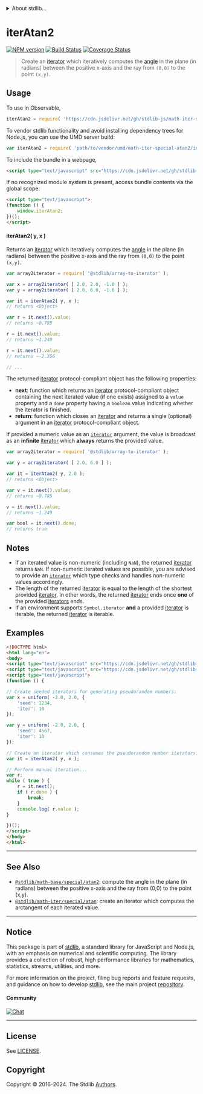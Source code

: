 <!--

@license Apache-2.0

Copyright (c) 2020 The Stdlib Authors.

Licensed under the Apache License, Version 2.0 (the "License");
you may not use this file except in compliance with the License.
You may obtain a copy of the License at

   http://www.apache.org/licenses/LICENSE-2.0

Unless required by applicable law or agreed to in writing, software
distributed under the License is distributed on an "AS IS" BASIS,
WITHOUT WARRANTIES OR CONDITIONS OF ANY KIND, either express or implied.
See the License for the specific language governing permissions and
limitations under the License.

-->


<details>
  <summary>
    About stdlib...
  </summary>
  <p>We believe in a future in which the web is a preferred environment for numerical computation. To help realize this future, we've built stdlib. stdlib is a standard library, with an emphasis on numerical and scientific computation, written in JavaScript (and C) for execution in browsers and in Node.js.</p>
  <p>The library is fully decomposable, being architected in such a way that you can swap out and mix and match APIs and functionality to cater to your exact preferences and use cases.</p>
  <p>When you use stdlib, you can be absolutely certain that you are using the most thorough, rigorous, well-written, studied, documented, tested, measured, and high-quality code out there.</p>
  <p>To join us in bringing numerical computing to the web, get started by checking us out on <a href="https://github.com/stdlib-js/stdlib">GitHub</a>, and please consider <a href="https://opencollective.com/stdlib">financially supporting stdlib</a>. We greatly appreciate your continued support!</p>
</details>

# iterAtan2

[![NPM version][npm-image]][npm-url] [![Build Status][test-image]][test-url] [![Coverage Status][coverage-image]][coverage-url] <!-- [![dependencies][dependencies-image]][dependencies-url] -->

> Create an [iterator][mdn-iterator-protocol] which iteratively computes the [angle][@stdlib/math/base/special/atan2] in the plane (in radians) between the positive x-axis and the ray from `(0,0)` to the point `(x,y)`.

<!-- Section to include introductory text. Make sure to keep an empty line after the intro `section` element and another before the `/section` close. -->

<section class="intro">

</section>

<!-- /.intro -->

<!-- Package usage documentation. -->



<section class="usage">

## Usage

To use in Observable,

```javascript
iterAtan2 = require( 'https://cdn.jsdelivr.net/gh/stdlib-js/math-iter-special-atan2@v0.2.2-umd/browser.js' )
```

To vendor stdlib functionality and avoid installing dependency trees for Node.js, you can use the UMD server build:

```javascript
var iterAtan2 = require( 'path/to/vendor/umd/math-iter-special-atan2/index.js' )
```

To include the bundle in a webpage,

```html
<script type="text/javascript" src="https://cdn.jsdelivr.net/gh/stdlib-js/math-iter-special-atan2@v0.2.2-umd/browser.js"></script>
```

If no recognized module system is present, access bundle contents via the global scope:

```html
<script type="text/javascript">
(function () {
    window.iterAtan2;
})();
</script>
```

#### iterAtan2( y, x )

Returns an [iterator][mdn-iterator-protocol] which iteratively computes the [angle][@stdlib/math/base/special/atan2] in the plane (in radians) between the positive x-axis and the ray from `(0,0)` to the point `(x,y)`.

```javascript
var array2iterator = require( '@stdlib/array-to-iterator' );

var x = array2iterator( [ 2.0, 2.0, -1.0 ] );
var y = array2iterator( [ 2.0, 6.0, -1.0 ] );

var it = iterAtan2( y, x );
// returns <Object>

var r = it.next().value;
// returns ~0.785

r = it.next().value;
// returns ~1.249

r = it.next().value;
// returns ~-2.356

// ...
```

The returned [iterator][mdn-iterator-protocol] protocol-compliant object has the following properties:

-   **next**: function which returns an [iterator][mdn-iterator-protocol] protocol-compliant object containing the next iterated value (if one exists) assigned to a `value` property and a `done` property having a `boolean` value indicating whether the iterator is finished.
-   **return**: function which closes an [iterator][mdn-iterator-protocol] and returns a single (optional) argument in an [iterator][mdn-iterator-protocol] protocol-compliant object.

If provided a numeric value as an [`iterator`][mdn-iterator-protocol] argument, the value is broadcast as an **infinite** [iterator][mdn-iterator-protocol] which **always** returns the provided value.

```javascript
var array2iterator = require( '@stdlib/array-to-iterator' );

var y = array2iterator( [ 2.0, 6.0 ] );

var it = iterAtan2( y, 2.0 );
// returns <Object>

var v = it.next().value;
// returns ~0.785

v = it.next().value;
// returns ~1.249

var bool = it.next().done;
// returns true
```

</section>

<!-- /.usage -->

<!-- Package usage notes. Make sure to keep an empty line after the `section` element and another before the `/section` close. -->

<section class="notes">

## Notes

-   If an iterated value is non-numeric (including `NaN`), the returned [iterator][mdn-iterator-protocol] returns `NaN`. If non-numeric iterated values are possible, you are advised to provide an [`iterator`][mdn-iterator-protocol] which type checks and handles non-numeric values accordingly.
-   The length of the returned [iterator][mdn-iterator-protocol] is equal to the length of the shortest provided [iterator][mdn-iterator-protocol]. In other words, the returned [iterator][mdn-iterator-protocol] ends once **one** of the provided [iterators][mdn-iterator-protocol] ends.
-   If an environment supports `Symbol.iterator` **and** a provided [iterator][mdn-iterator-protocol] is iterable, the returned [iterator][mdn-iterator-protocol] is iterable.

</section>

<!-- /.notes -->

<!-- Package usage examples. -->

<section class="examples">

## Examples

<!-- eslint no-undef: "error" -->

```html
<!DOCTYPE html>
<html lang="en">
<body>
<script type="text/javascript" src="https://cdn.jsdelivr.net/gh/stdlib-js/random-iter-uniform@umd/browser.js"></script>
<script type="text/javascript" src="https://cdn.jsdelivr.net/gh/stdlib-js/math-iter-special-atan2@v0.2.2-umd/browser.js"></script>
<script type="text/javascript">
(function () {

// Create seeded iterators for generating pseudorandom numbers:
var x = uniform( -2.0, 2.0, {
    'seed': 1234,
    'iter': 10
});

var y = uniform( -2.0, 2.0, {
    'seed': 4567,
    'iter': 10
});

// Create an iterator which consumes the pseudorandom number iterators:
var it = iterAtan2( y, x );

// Perform manual iteration...
var r;
while ( true ) {
    r = it.next();
    if ( r.done ) {
        break;
    }
    console.log( r.value );
}

})();
</script>
</body>
</html>
```

</section>

<!-- /.examples -->

<!-- Section to include cited references. If references are included, add a horizontal rule *before* the section. Make sure to keep an empty line after the `section` element and another before the `/section` close. -->

<section class="references">

</section>

<!-- /.references -->

<!-- Section for related `stdlib` packages. Do not manually edit this section, as it is automatically populated. -->

<section class="related">

* * *

## See Also

-   <span class="package-name">[`@stdlib/math-base/special/atan2`][@stdlib/math/base/special/atan2]</span><span class="delimiter">: </span><span class="description">compute the angle in the plane (in radians) between the positive x-axis and the ray from (0,0) to the point (x,y).</span>
-   <span class="package-name">[`@stdlib/math-iter/special/atan`][@stdlib/math/iter/special/atan]</span><span class="delimiter">: </span><span class="description">create an iterator which computes the arctangent of each iterated value.</span>

</section>

<!-- /.related -->

<!-- Section for all links. Make sure to keep an empty line after the `section` element and another before the `/section` close. -->


<section class="main-repo" >

* * *

## Notice

This package is part of [stdlib][stdlib], a standard library for JavaScript and Node.js, with an emphasis on numerical and scientific computing. The library provides a collection of robust, high performance libraries for mathematics, statistics, streams, utilities, and more.

For more information on the project, filing bug reports and feature requests, and guidance on how to develop [stdlib][stdlib], see the main project [repository][stdlib].

#### Community

[![Chat][chat-image]][chat-url]

---

## License

See [LICENSE][stdlib-license].


## Copyright

Copyright &copy; 2016-2024. The Stdlib [Authors][stdlib-authors].

</section>

<!-- /.stdlib -->

<!-- Section for all links. Make sure to keep an empty line after the `section` element and another before the `/section` close. -->

<section class="links">

[npm-image]: http://img.shields.io/npm/v/@stdlib/math-iter-special-atan2.svg
[npm-url]: https://npmjs.org/package/@stdlib/math-iter-special-atan2

[test-image]: https://github.com/stdlib-js/math-iter-special-atan2/actions/workflows/test.yml/badge.svg?branch=v0.2.2
[test-url]: https://github.com/stdlib-js/math-iter-special-atan2/actions/workflows/test.yml?query=branch:v0.2.2

[coverage-image]: https://img.shields.io/codecov/c/github/stdlib-js/math-iter-special-atan2/main.svg
[coverage-url]: https://codecov.io/github/stdlib-js/math-iter-special-atan2?branch=main

<!--

[dependencies-image]: https://img.shields.io/david/stdlib-js/math-iter-special-atan2.svg
[dependencies-url]: https://david-dm.org/stdlib-js/math-iter-special-atan2/main

-->

[chat-image]: https://img.shields.io/gitter/room/stdlib-js/stdlib.svg
[chat-url]: https://app.gitter.im/#/room/#stdlib-js_stdlib:gitter.im

[stdlib]: https://github.com/stdlib-js/stdlib

[stdlib-authors]: https://github.com/stdlib-js/stdlib/graphs/contributors

[umd]: https://github.com/umdjs/umd
[es-module]: https://developer.mozilla.org/en-US/docs/Web/JavaScript/Guide/Modules

[deno-url]: https://github.com/stdlib-js/math-iter-special-atan2/tree/deno
[deno-readme]: https://github.com/stdlib-js/math-iter-special-atan2/blob/deno/README.md
[umd-url]: https://github.com/stdlib-js/math-iter-special-atan2/tree/umd
[umd-readme]: https://github.com/stdlib-js/math-iter-special-atan2/blob/umd/README.md
[esm-url]: https://github.com/stdlib-js/math-iter-special-atan2/tree/esm
[esm-readme]: https://github.com/stdlib-js/math-iter-special-atan2/blob/esm/README.md
[branches-url]: https://github.com/stdlib-js/math-iter-special-atan2/blob/main/branches.md

[stdlib-license]: https://raw.githubusercontent.com/stdlib-js/math-iter-special-atan2/main/LICENSE

[mdn-iterator-protocol]: https://developer.mozilla.org/en-US/docs/Web/JavaScript/Reference/Iteration_protocols#The_iterator_protocol

<!-- <related-links> -->

[@stdlib/math/base/special/atan2]: https://github.com/stdlib-js/math-base-special-atan2/tree/umd

[@stdlib/math/iter/special/atan]: https://github.com/stdlib-js/math-iter-special-atan/tree/umd

<!-- </related-links> -->

</section>

<!-- /.links -->
